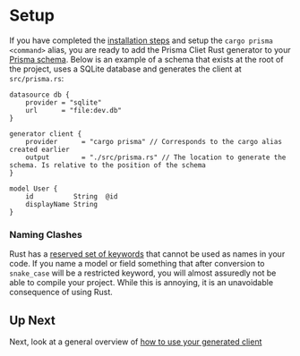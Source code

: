 # Setup

If you have completed the [installation steps](01-installation.md) and setup the `cargo prisma <command>` alias, you are ready to add the Prisma Cliet Rust generator to your [Prisma schema](https://www.prisma.io/docs/concepts/components/prisma-schema). Below is an example of a schema that exists at the root of the project, uses a SQLite database and generates the client at `src/prisma.rs`:

```prisma
datasource db {
    provider = "sqlite"
    url      = "file:dev.db"
}

generator client {
    provider      = "cargo prisma" // Corresponds to the cargo alias created earlier
    output        = "./src/prisma.rs" // The location to generate the schema. Is relative to the position of the schema
}

model User {
    id          String  @id
    displayName String
}
```

### Naming Clashes

Rust has a [reserved set of keywords](https://doc.rust-lang.org/reference/keywords.html) that cannot be used as names in your code. If you name a model or field something that after conversion to `snake_case` will be a restricted keyword, you will almost assuredly not be able to compile your project.
While this is annoying, it is an unavoidable consequence of using Rust.

## Up Next

Next, look at a general overview of [how to use your generated client](03-overview.md)
